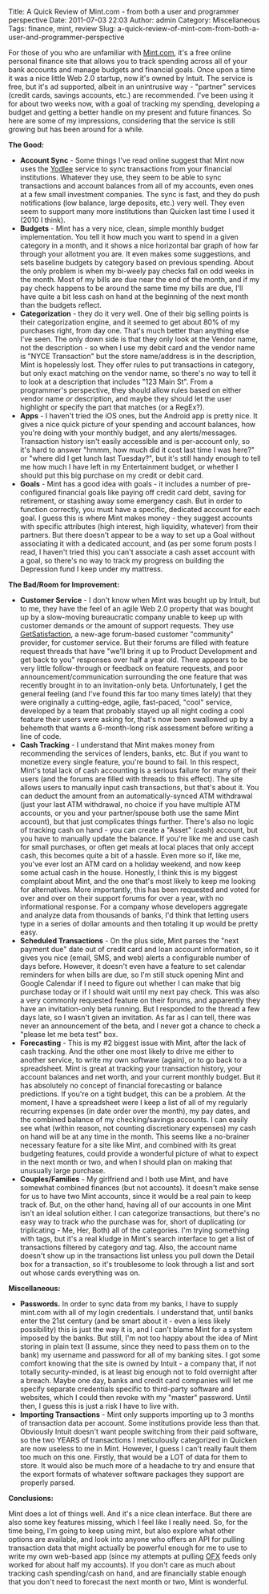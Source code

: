 Title: A Quick Review of Mint.com - from both a user and programmer perspective
Date: 2011-07-03 22:03
Author: admin
Category: Miscellaneous
Tags: finance, mint, review
Slug: a-quick-review-of-mint-com-from-both-a-user-and-programmer-perspective

For those of you who are unfamiliar with
[Mint.com](http://www.mint.com), it's a free online personal finance
site that allows you to track spending across all of your bank accounts
and manage budgets and financial goals. Once upon a time it was a nice
little Web 2.0 startup, now it's owned by Intuit. The service is free,
but it's ad supported, albeit in an unintrusive way - "partner" services
(credit cards, savings accounts, etc.) are recommended. I've been using
it for about two weeks now, with a goal of tracking my spending,
developing a budget and getting a better handle on my present and future
finances. So here are some of my impressions, considering that the
service is still growing but has been around for a while.

**The Good:**

-   **Account Sync** - Some things I've read online suggest that Mint
    now uses the [Yodlee](http://yodlee.com) service to sync
    transactions from your financial institutions. Whatever they use,
    they seem to be able to sync transactions and account balances from
    all of my accounts, even ones at a few small investment companies.
    The sync is fast, and they do push notifications (low balance, large
    deposits, etc.) very well. They even seem to support many more
    institutions than Quicken last time I used it (2010 I think).
-   **Budgets** - Mint has a very nice, clean, simple monthly budget
    implementation. You tell it how much you want to spend in a given
    category in a month, and it shows a nice horizontal bar graph of how
    far through your allotment you are. It even makes some suggestions,
    and sets baseline budgets by category based on previous spending.
    About the only problem is when my bi-weely pay checks fall on odd
    weeks in the month. Most of my bills are due near the end of the
    month, and if my pay check happens to be around the same time my
    bills are due, I'll have quite a bit less cash on hand at the
    beginning of the next month than the budgets reflect.
-   **Categorization** - they do it very well. One of their big selling
    points is their categorization engine, and it seemed to get about
    80% of my purchases right, from day one. That's much better than
    anything else I've seen. The only down side is that they only look
    at the Vendor name, not the description - so when I use my debit
    card and the vendor name is "NYCE Transaction" but the store
    name/address is in the description, Mint is hopelessly lost. They
    offer rules to put transactions in category, but only exact matching
    on the vendor name, so there's no way to tell it to look at a
    description that includes "123 Main St". From a programmer's
    perspective, they should allow rules based on either vendor name
    *or* description, and maybe they should let the user highlight or
    specify the part that matches (or a RegEx?).
-   **Apps** - I haven't tried the iOS ones, but the Android app is
    pretty nice. It gives a nice quick picture of your spending and
    account balances, how you're doing with your monthly budget, and any
    alerts/messages. Transaction history isn't easily accessible and is
    per-account only, so it's hard to answer "hmmm, how much did it cost
    last time I was here?" or "where did I get lunch last Tuesday?", but
    it's still handy enough to tell me how much I have left in my
    Entertainment budget, or whether I should put this big purchase on
    my credit or debit card.
-   **Goals** - Mint has a good idea with goals - it includes a number
    of pre-configured financial goals like paying off credit card debt,
    saving for retirement, or stashing away some emergency cash. But in
    order to function correctly, you must have a specific, dedicated
    account for each goal. I guess this is where Mint makes money - they
    suggest accounts with specific attributes (high interest, high
    liquidity, whatever) from their partners. But there doesn't appear
    to be a way to set up a Goal without associating it with a dedicated
    account, and (as per some forum posts I read, I haven't tried this)
    you can't associate a cash asset account with a goal, so there's no
    way to track my progress on building the Depression fund I keep
    under my mattress.

**The Bad/Room for Improvement:**

-   **Customer Service** - I don't know when Mint was bought up by
    Intuit, but to me, they have the feel of an agile Web 2.0 property
    that was bought up by a slow-moving bureaucratic company unable to
    keep up with customer demands or the amount of support requests.
    They use [GetSatisfaction](http://getsatisfaction.com/), a new-age
    forum-based customer "community" provider, for customer service. But
    their forums are filled with feature request threads that have
    "we'll bring it up to Product Development and get back to you"
    responses over half a year old. There appears to be very little
    follow-through or feedback on feature requests, and poor
    announcement/communication surrounding the one feature that was
    recently brought in to an invitation-only beta. Unfortunately, I get
    the general feeling (and I've found this far too many times lately)
    that they were originally a cutting-edge, agile, fast-paced, "cool"
    service, developed by a team that probably stayed up all night
    coding a cool feature their users were asking for, that's now been
    swallowed up by a behemoth that wants a 6-month-long risk assessment
    before writing a line of code.
-   **Cash Tracking** - I understand that Mint makes money from
    recommending the services of lenders, banks, etc. But if you want to
    monetize every single feature, you're bound to fail. In this
    respect, Mint's total lack of cash accounting is a serious failure
    for many of their users (and the forums are filled with threads to
    this effect). The site allows users to manually input cash
    transactions, but that's about it. You can deduct the amount from an
    automatically-synced ATM withdrawal (just your last ATM withdrawal,
    no choice if you have multiple ATM accounts, or you and your
    partner/spouse both use the same Mint account), but that just
    complicates things further. There's also no logic of tracking cash
    on hand - you can create a "Asset" (cash) account, but you have to
    manually update the balance. If you're like me and use cash for
    small purchases, or often get meals at local places that only accept
    cash, this becomes quite a bit of a hassle. Even more so if, like
    me, you've ever lost an ATM card on a holiday weekend, and now keep
    some actual cash in the house. Honestly, I think this is my biggest
    complaint about Mint, and the one that's most likely to keep me
    looking for alternatives. More importantly, this has been requested
    and voted for over and over on their support forums for over a year,
    with no informational response. For a company whose developers
    aggregate and analyze data from thousands of banks, I'd think that
    letting users type in a series of dollar amounts and then totaling
    it up would be pretty easy.
-   **Scheduled Transactions** - On the plus side, Mint parses the "next
    payment due" date out of credit card and loan account information,
    so it gives you nice (email, SMS, and web) alerts a configurable
    number of days before. However, it doesn't even have a feature to
    set calendar reminders for when bills are due, so I'm still stuck
    opening Mint and Google Calendar if I need to figure out whether I
    can make that big purchase today or if I should wait until my next
    pay check. This was also a very commonly requested feature on their
    forums, and apparently they have an invitation-only beta running.
    But I responded to the thread a few days late, so I wasn't given an
    invitation. As far as I can tell, there was never an announcement of
    the beta, and I never got a chance to check a "please let me beta
    test" box.
-   **Forecasting** - This is my \#2 biggest issue with Mint, after the
    lack of cash tracking. And the other one most likely to drive me
    either to another service, to write my own software (again), or to
    go back to a spreadsheet. Mint is great at tracking your transaction
    history, your account balances and net worth, and your current
    monthly budget. But it has absolutely no concept of financial
    forecasting or balance predictions. If you're on a tight budget,
    this can be a problem. At the moment, I have a spreadsheet were I
    keep a list of all of my regularly recurring expenses (in date order
    over the month), my pay dates, and the combined balance of my
    checking/savings accounts. I can easily see what (within reason, not
    counting discretionary expenses) my cash on hand will be at any time
    in the month. This seems like a no-brainer necessary feature for a
    site like Mint, and combined with its great budgeting features,
    could provide a wonderful picture of what to expect in the next
    month or two, and when I should plan on making that unusually large
    purchase.
-   **Couples/Families** - My girlfriend and I both use Mint, and have
    somewhat combined finances (but not accounts). It doesn't make sense
    for us to have two Mint accounts, since it would be a real pain to
    keep track of. But, on the other hand, having all of our accounts in
    one Mint isn't an ideal solution either. I can categorize
    transactions, but there's no easy way to track *who* the purchase
    was for, short of duplicating (or triplicating - Me, Her, Both) all
    of the categories. I'm trying something with tags, but it's a real
    kludge in Mint's search interface to get a list of transactions
    filtered by category *and* tag. Also, the account name doesn't show
    up in the transactions list unless you pull down the Detail box for
    a transaction, so it's troublesome to look through a list and sort
    out whose cards everything was on.

**Miscellaneous:**

-   **Passwords.** In order to sync data from my banks, I have to supply
    mint.com with all of my login credentials. I understand that, until
    banks enter the 21st century (and be smart about it - even a less
    likely possibility) this is just the way it is, and I can't blame
    Mint for a system imposed by the banks. But still, I'm not too happy
    about the idea of Mint storing in plain text (I assume, since they
    need to pass them on to the bank) my username and password for all
    of my banking sites. I got some comfort knowing that the site is
    owned by Intuit - a company that, if not totally security-minded, is
    at least big enough not to fold overnight after a breach. Maybe one
    day, banks and credit card companies will let me specify separate
    credentials specific to third-party software and websites, which I
    could then revoke with my "master" password. Until then, I guess
    this is just a risk I have to live with.
-   **Importing Transactions** - Mint only supports importing up to 3
    months of transaction data per account. Some institutions provide
    less than that. Obviously Intuit doesn't want people switching from
    their paid software, so the two YEARS of transactions I meticulously
    categorized in Quicken are now useless to me in Mint. However, I
    guess I can't really fault them too much on this one. Firstly, that
    would be a LOT of data for them to store. It would also be much more
    of a headache to try and ensure that the export formats of whatever
    software packages they support are properly parsed.

**Conclusions:**

Mint does a lot of things well. And it's a nice clean interface. But
there are also some key features missing, which I feel like I really
need. So, for the time being, I'm going to keep using mint, but also
explore what other options are available, and look into anyone who
offers an API for pulling transaction data that might actually be
powerful enough for me to use to write my own web-based app (since my
attempts at pulling [OFX](http://en.wikipedia.org/wiki/OFX) feeds only
worked for about half my accounts). If you don't care as much about
tracking cash spending/cash on hand, and are financially stable enough
that you don't need to forecast the next month or two, Mint is
wonderful.
